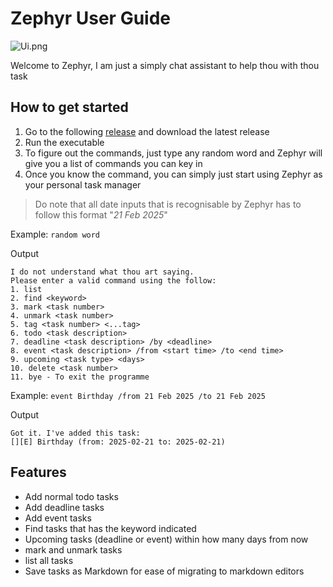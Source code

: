 # Zephyr User Guide

![Ui.png](Ui.png)

Welcome to Zephyr, I am just a simply chat assistant to help thou with thou task

## How to get started
1. Go to the following [release](https://github.com/adwinang/ip/releases) and download the latest release
2. Run the executable
3. To figure out the commands, just type any random word and Zephyr will give you a list of commands you can key in
4. Once you know the command, you can simply just start using Zephyr as your personal task manager


> Do note that all date inputs that is recognisable by Zephyr has to follow this format "_21 Feb 2025_"


Example: `random word`

Output
```
I do not understand what thou art saying.
Please enter a valid command using the follow:
1. list
2. find <keyword>
3. mark <task number>
4. unmark <task number>
5. tag <task number> <...tag>
6. todo <task description>
7. deadline <task description> /by <deadline>
8. event <task description> /from <start time> /to <end time>
9. upcoming <task type> <days>
10. delete <task number>
11. bye - To exit the programme
```

Example: `event Birthday /from 21 Feb 2025 /to 21 Feb 2025`

Output
```
Got it. I've added this task:
[][E] Birthday (from: 2025-02-21 to: 2025-02-21) 
```


## Features
- Add normal todo tasks
- Add deadline tasks
- Add event tasks
- Find tasks that has the keyword indicated
- Upcoming tasks (deadline or event) within how many days from now
- mark and unmark tasks
- list all tasks
- Save tasks as Markdown for ease of migrating to markdown editors